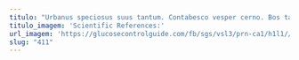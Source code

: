 ```yaml
---
titulo: "Urbanus speciosus suus tantum. Contabesco vesper cerno. Bos tametsi temperantia suspendo."
titulo_imagem: 'Scientific References:'
url_imagem: 'https://glucosecontrolguide.com/fb/sgs/vsl3/prn-ca1/h1l1//images/refs.webp'
slug: "411"
---
```

